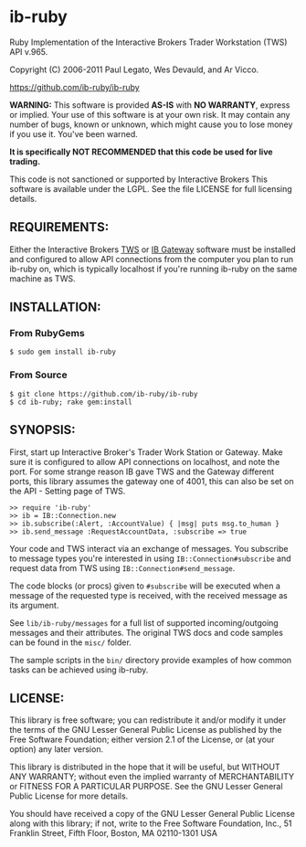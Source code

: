 # ib-ruby

Ruby Implementation of the Interactive Brokers Trader Workstation (TWS) API v.965.

Copyright (C) 2006-2011 Paul Legato, Wes Devauld, and Ar Vicco.

https://github.com/ib-ruby/ib-ruby

__WARNING:__ This software is provided __AS-IS__ with __NO WARRANTY__, express or
implied. Your use of this software is at your own risk. It may contain
any number of bugs, known or unknown, which might cause you to lose
money if you use it. You've been warned.

__It is specifically NOT RECOMMENDED that this code be used for live trading.__

This code is not sanctioned or supported by Interactive Brokers
This software is available under the LGPL. See the file LICENSE for full licensing details.


## REQUIREMENTS:

Either the Interactive Brokers
[TWS](http://www.interactivebrokers.com/en/p.php?f=tws) or
[IB Gateway](http://www.interactivebrokers.com/en/control/systemstandalone-ibGateway.php?os=unix&ib_entity=llc)
software must be installed and configured to allow API connections
from the computer you plan to run ib-ruby on, which is typically
localhost if you're running ib-ruby on the same machine as TWS.

## INSTALLATION:

### From RubyGems

    $ sudo gem install ib-ruby

### From Source

    $ git clone https://github.com/ib-ruby/ib-ruby
    $ cd ib-ruby; rake gem:install

## SYNOPSIS:

First, start up Interactive Broker's Trader Work Station or Gateway.
Make sure it is configured to allow API connections on localhost, and note
the port. For some strange reason IB gave TWS and the Gateway different ports,
this library assumes the gateway one of 4001, this can also be set on the
API - Setting page of TWS.

    >> require 'ib-ruby'
    >> ib = IB::Connection.new
    >> ib.subscribe(:Alert, :AccountValue) { |msg| puts msg.to_human }
    >> ib.send_message :RequestAccountData, :subscribe => true

Your code and TWS interact via an exchange of messages. You
subscribe to message types you're interested in using
`IB::Connection#subscribe` and request data from TWS using
`IB::Connection#send_message`.

The code blocks (or procs) given to `#subscribe` will be executed when
a message of the requested type is received, with the received message as
its argument.

See `lib/ib-ruby/messages` for a full list of supported incoming/outgoing messages and
their attributes. The original TWS docs and code samples can be found
in the `misc/` folder.

The sample scripts in the `bin/` directory provide examples of how
common tasks can be achieved using ib-ruby.


## LICENSE:

This library is free software; you can redistribute it and/or modify
it under the terms of the GNU Lesser General Public License as
published by the Free Software Foundation; either version 2.1 of the
License, or (at your option) any later version.

This library is distributed in the hope that it will be useful, but
WITHOUT ANY WARRANTY; without even the implied warranty of
MERCHANTABILITY or FITNESS FOR A PARTICULAR PURPOSE. See the GNU
Lesser General Public License for more details.

You should have received a copy of the GNU Lesser General Public
License along with this library; if not, write to the Free Software
Foundation, Inc., 51 Franklin Street, Fifth Floor, Boston, MA
02110-1301 USA

